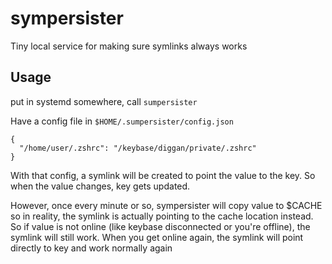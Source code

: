 # sympersister
Tiny local service for making sure symlinks always works

## Usage

put in systemd somewhere, call `sumpersister`

Have a config file in `$HOME/.sumpersister/config.json`

```
{
  "/home/user/.zshrc": "/keybase/diggan/private/.zshrc"
}
```

With that config, a symlink will be created to point the value to the key. So when the value changes, key gets updated.

However, once every minute or so, sympersister will copy value to $CACHE so in reality, the symlink is actually pointing to the cache location instead. So if value is not online (like keybase disconnected or you're offline), the symlink will still work. When you get online again, the symlink will point directly to key and work normally again
